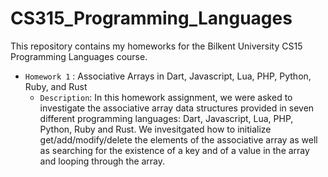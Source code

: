 # CS315_Programming_Languages
This repository contains my homeworks for the Bilkent University CS15 Programming Languages course.
- `Homework 1` : Associative Arrays in Dart, Javascript, Lua, PHP, Python, Ruby, and Rust
   - `Description`:  In this homework assignment, we were asked to investigate the associative array data structures provided in seven different programming languages: Dart, Javascript, Lua, PHP, Python, Ruby and Rust. We invesitgated how to initialize get/add/modify/delete the elements of the associative array as well as searching for the existence of a key and of a value in the array and looping through the array. 
   
